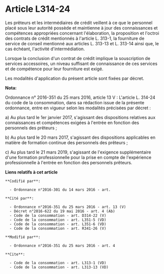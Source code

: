 # Article L314-24

Les prêteurs et les intermédiaires de crédit veillent à ce que le personnel placé sous leur autorité possède et maintienne à
jour des connaissances et compétences appropriées concernant l'élaboration, la proposition et l'octroi des contrats de crédit
mentionnés à l'article L. 313-1, la fourniture de service de conseil mentionné aux articles L. 313-13 et L. 313-14 ainsi que,
le cas échéant, l'activité d'intermédiation. 

Lorsque la conclusion d'un contrat de crédit implique la souscription de services accessoires, un niveau suffisant de
connaissance de ces services et de compétence pour leur fourniture est exigé. 

Les modalités d'application du présent article sont fixées par décret.

**Nota:**

Ordonnance n° 2016-351 du 25 mars 2016, article 13 V : L'article L. 314-24 du code de la consommation, dans sa rédaction
issue de la présente ordonnance, entre en vigueur selon les modalités précisées par décret :

a) Au plus tard le 1er janvier 2017, s'agissant des dispositions relatives aux connaissances et compétences exigées à
l'entrée en fonction des personnels des prêteurs ;

b) Au plus tard le 20 mars 2017, s'agissant des dispositions applicables en matière de formation continue des personnels des
prêteurs ;

c) Au plus tard le 21 mars 2019, s'agissant de l'exigence supplémentaire d'une formation professionnelle pour la prise en
compte de l'expérience professionnelle à l'entrée en fonction des personnels prêteurs.

**Liens relatifs à cet article**

	**Codifié par**:

	  - Ordonnance n°2016-301 du 14 mars 2016 - art.

	**Cité par**:

	  - Ordonnance n°2016-351 du 25 mars 2016 - art. 13 (V)
	  - Décret n°2016-622 du 19 mai 2016 - art. 4 (Ab)
	  - Code de la consommation - art. D314-22 (V)
	  - Code de la consommation - art. L351-5 (VD)
	  - Code de la consommation - art. L351-6 (VD)
	  - Code de la consommation - art. R341-26 (V)

	**Modifié par**:

	  - Ordonnance n°2016-351 du 25 mars 2016 - art. 4

	**Cite**:

	  - Code de la consommation - art. L313-1 (VD)
	  - Code de la consommation - art. L313-13 (VD)
